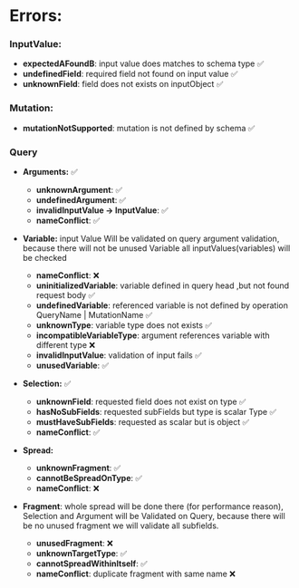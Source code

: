 # Errors:

### InputValue:

- **expectedAFoundB**: input value does matches to schema type ✅
- **undefinedField**: required field not found on input value ✅
- **unknownField**: field does not exists on inputObject ✅

### Mutation:

- **mutationNotSupported**: mutation is not defined by schema ✅

### Query

- **Arguments:** ✅

  - **unknownArgument**: ✅
  - **undefinedArgument**: ✅
  - **invalidInputValue -> InputValue**: ✅
  - **nameConflict**: ✅

- **Variable:** input Value Will be validated on query argument validation, because there will not be unused Variable all inputValues(variables) will be checked

  - **nameConflict**: ❌
  - **uninitializedVariable**: variable defined in query head ,but not found request body ✅
  - **undefinedVariable**: referenced variable is not defined by operation QueryName | MutationName ✅
  - **unknownType**: variable type does not exists ✅
  - **incompatibleVariableType**: argument references variable with different type ❌
  - **invalidInputValue**: validation of input fails ✅
  - **unusedVariable**: ✅

- **Selection:** ✅

  - **unknownField**: requested field does not exist on type ✅
  - **hasNoSubFields**: requested subFields but type is scalar Type ✅
  - **mustHaveSubFields**: requested as scalar but is object ✅
  - **nameConflict**: ✅

- **Spread:**

  - **unknownFragment**: ✅
  - **cannotBeSpreadOnType**: ✅
  - **nameConflict**: ❌

- **Fragment**: whole spread will be done there (for performance reason), Selection and Argument will be Validated on Query, because there will be no unused fragment we will validate all subfields.

  - **unusedFragment**: ❌
  - **unknownTargetType**: ✅
  - **cannotSpreadWithinItself**: ✅
  - **nameConflict**: duplicate fragment with same name ❌
